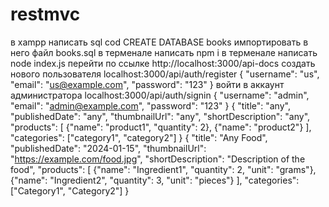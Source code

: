 # restmvc
в xampp написать sql cod CREATE DATABASE books
импортировать в него файл books.sql
в терменале написать npm i
в терменале написать node index.js
перейти по ссылке http://localhost:3000/api-docs
создать нового пользователя
localhost:3000/api/auth/register
{
  "username": "us",
  "email": "us@example.com",
  "password": "123"
}
войти в аккаунт администратора 
localhost:3000/api/auth/signin
{
  "username": "admin",
  "email": "admin@example.com",
  "password": "123"
}
{
  "title": "any",
  "publishedDate": "any",
  "thumbnailUrl": "any",
  "shortDescription": "any",
  "products": [
    {"name": "product1", "quantity": 2},
    {"name": "product2"}
  ],
  "categories": ["category1", "category2"]
}
{
  "title": "Any Food",
  "publishedDate": "2024-01-15",
  "thumbnailUrl": "https://example.com/food.jpg",
  "shortDescription": "Description of the food",
  "products": [
    {"name": "Ingredient1", "quantity": 2, "unit": "grams"},
    {"name": "Ingredient2", "quantity": 3, "unit": "pieces"}
  ],
  "categories": ["Category1", "Category2"]
}

